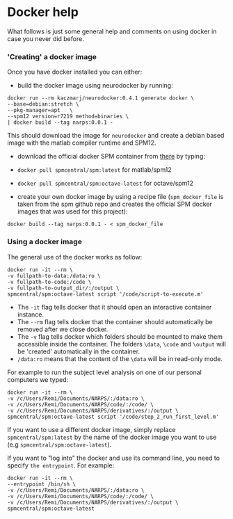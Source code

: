 # Docker help

What follows is just some general help and comments on using docker in case you never did before.

### 'Creating' a docker image

Once you have docker installed you can either:

-   build the docker image using neurodocker by running:

```
docker run --rm kaczmarj/neurodocker:0.4.1 generate docker \
--base=debian:stretch \
--pkg-manager=apt   \
--spm12 version=r7219 method=binaries \
| docker build --tag narps:0.0.1 -
```

This should download the image for `neurodocker` and create a debian based image with the matlab compiler runtime and SPM12.

-   download the official docker SPM container from [there](https://hub.docker.com/r/spmcentral/spm/) by typing:

 -   `docker pull spmcentral/spm:latest` for matlab/spm12
 -   `docker pull spmcentral/spm:octave-latest` for octave/spm12


-   create your own docker image by using a recipe file (`spm_docker_file` is taken from the spm github repo and creates the official SPM docker images that was used for this project):

```
docker build --tag narps:0.0.1 - < spm_docker_file
```


### Using a docker image

The general use of the docker works as follow:

```
docker run -it --rm \
-v fullpath-to-data:/data:ro \
-v fullpath-to-code:/code \
-v fullpath-to-output_dir/:/output \
spmcentral/spm:octave-latest script '/code/script-to-execute.m'
```

- The `-it` flag tells docker that it should open an interactive container instance.
- The `--rm` flag tells docker that the container should automatically be removed after we close docker.
- The `-v` flag tells docker which folders should be mounted to make them accessible inside the container. The folders `\data`, `\code` and `\output` will be 'created' automatically in the container.
- `/data:ro` means that the content of the `\data` will be in read-only mode.


For example to run the subject level analysis on one of our personal computers we typed:
```
docker run -it --rm \
-v /c/Users/Remi/Documents/NARPS/:/data:ro \
-v /c/Users/Remi/Documents/NARPS/code/:/code/ \
-v /c/Users/Remi/Documents/NARPS/derivatives/:/output \
spmcentral/spm:octave-latest script '/code/step_2_run_first_level.m'
```

If you want to use a different docker image, simply replace `spmcentral/spm:latest` by the name of the docker image you want to use (e.g `spmcentral/spm:octave-latest`).

If you want to "log into" the docker and use its command line, you need to specify `the entrypoint`. For example:
```
docker run -it --rm \
--entrypoint /bin/sh \
-v /c/Users/Remi/Documents/NARPS/:/data:ro \
-v /c/Users/Remi/Documents/NARPS/code/:/code/ \
-v /c/Users/Remi/Documents/NARPS/derivatives/:/output \
spmcentral/spm:octave-latest
```
